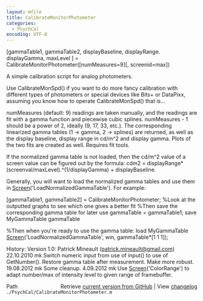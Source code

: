 ```yaml
---
layout: mfile
title: CalibrateMonitorPhotometer
categories:
  - PsychCal
encoding: UTF-8
---
```


\[gammaTable1, gammaTable2, displayBaseline, displayRange. displayGamma, maxLevel \] = CalibrateMonitorPhotometer\(\[numMeasures=9\]\[, screenid=max\]\)

A simple calibration script for analog photometers.

Use CalibrateMonSpd\(\) if you want to do more fancy calibration with
different types of photometers or special devices like Bits+ or DataPixx,
assuming you know how to operate CalibrateMonSpd\(\) that is...

numMeasures \(default: 9\) readings are taken manually, and the readings
are fit with a gamma function and piecewise cubic splines. numMeasures -
1 should be a power of 2, ideally \(9, 17, 33, etc.\). The corresponding
linearized gamma tables \(1 -\> gamma, 2 -\> splines\) are returned, as well
as the display baseline, display range in cd/m^2 and display gamma. Plots
of the two fits are created as well. Requires fit tools.

If the normalized gamma table is not loaded, then the cd/m^2 value of a
screen value can be figured out by the formula: cdm2 =
displayRange\*\(screenval/maxLevel\).^\(1/displayGamma\) + displayBaseline.

Generally, you will want to load the normalized gamma tables and use them
in [Screen](/docs/Screen)\('LoadNormalizedGammaTable'\). For example:

\[gammaTable1, gammaTable2\] = CalibrateMonitorPhotometer;
%Look at the outputted graphs to see which one gives a better fit
%Then save the corresponding gamma table for later use
gammaTable = gammaTable1;
save MyGammaTable gammaTable

%Then when you're ready to use the gamma table:
load MyGammaTable
[Screen](/docs/Screen)\('LoadNormalizedGammaTable', win, gammaTable\*\[1 1 1\]\);


History:
Version 1.0: Patrick Mineault \(patrick.mineault@gmail.com\)
22.10.2010 mk Switch numeric input from use of input\(\) to use of
              GetNumber\(\). Restore gamma table after measurement. Make
              more robust.
19.08.2012 mk Some cleanup.
 4.09.2012 mk Use [Screen](/docs/Screen)\('ColorRange'\) to adapt number/max of intensity
              level to given range of framebuffer.


<div class="code_header" style="text-align:right;">
  <span style="float:left;">Path&nbsp;&nbsp;</span> <span class="counter">Retrieve <a href=
  "https://raw.github.com/Psychtoolbox-3/Psychtoolbox-3/beta/./PsychCal/CalibrateMonitorPhotometer.m">current version from GitHub</a> | View <a href=
  "https://github.com/Psychtoolbox-3/Psychtoolbox-3/commits/beta/./PsychCal/CalibrateMonitorPhotometer.m">changelog</a></span>
</div>
<div class="code">
  <code>./PsychCal/CalibrateMonitorPhotometer.m</code>
</div>
